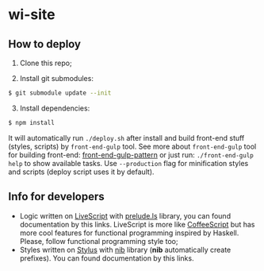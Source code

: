 wi-site
=======

How to deploy
-------------

1. Clone this repo;

2. Install git submodules:

  ```bash
  $ git submodule update --init
  ```

3. Install dependencies:

  ```bash
  $ npm install
  ```

  It will automatically run `./deploy.sh` after install
  and build front-end stuff (styles, scripts) by `front-end-gulp` tool.
  See more about `front-end-gulp` tool for building front-end:
  [front-end-gulp-pattern](https://github.com/unclechu/front-end-gulp-pattern)
  or just run: `./front-end-gulp help` to show available tasks.
  Use `--production` flag for minification styles and scripts
  (deploy script uses it by default).
  
Info for developers
-------------------

* Logic written on [LiveScript](http://livescript.net)
  with [prelude.ls](http://preludels.com) library, you can found documentation by this links.
  LiveScript is more like [CoffeeScript](http://coffeescript.org) but has more cool
  features for functional programming inspired by Haskell.
  Please, follow functional programming style too;
* Styles written on [Stylus](https://learnboost.github.io/stylus/)
  with [nib](http://tj.github.io/nib/) library (<b>nib</b> automatically create prefixes).
  You can found documentation by this links.
